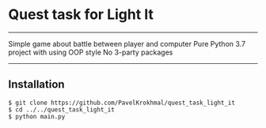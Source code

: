 # Quest task for Light It

---

Simple game about battle between player and computer
Pure Python 3.7 project with using OOP style
No 3-party packages

---

## Installation

```
$ git clone https://github.com/PavelKrokhmal/quest_task_light_it
$ cd ../../quest_task_light_it
$ python main.py
```
